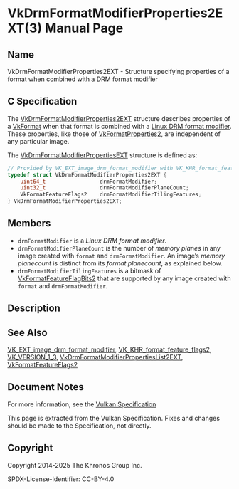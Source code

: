 # VkDrmFormatModifierProperties2EXT(3) Manual Page

## Name

VkDrmFormatModifierProperties2EXT - Structure specifying properties of a format when combined with a DRM format modifier



## [](#_c_specification)C Specification

The [VkDrmFormatModifierProperties2EXT](https://registry.khronos.org/vulkan/specs/latest/man/html/VkDrmFormatModifierProperties2EXT.html) structure describes properties of a [VkFormat](https://registry.khronos.org/vulkan/specs/latest/man/html/VkFormat.html) when that format is combined with a [Linux DRM format modifier](https://registry.khronos.org/vulkan/specs/latest/html/vkspec.html#glossary-drm-format-modifier). These properties, like those of [VkFormatProperties2](https://registry.khronos.org/vulkan/specs/latest/man/html/VkFormatProperties2.html), are independent of any particular image.

The [VkDrmFormatModifierPropertiesEXT](https://registry.khronos.org/vulkan/specs/latest/man/html/VkDrmFormatModifierPropertiesEXT.html) structure is defined as:

```c++
// Provided by VK_EXT_image_drm_format_modifier with VK_KHR_format_feature_flags2 or VK_VERSION_1_3
typedef struct VkDrmFormatModifierProperties2EXT {
    uint64_t                 drmFormatModifier;
    uint32_t                 drmFormatModifierPlaneCount;
    VkFormatFeatureFlags2    drmFormatModifierTilingFeatures;
} VkDrmFormatModifierProperties2EXT;
```

## [](#_members)Members

- `drmFormatModifier` is a *Linux DRM format modifier*.
- `drmFormatModifierPlaneCount` is the number of *memory planes* in any image created with `format` and `drmFormatModifier`. An image’s *memory planecount* is distinct from its *format planecount*, as explained below.
- `drmFormatModifierTilingFeatures` is a bitmask of [VkFormatFeatureFlagBits2](https://registry.khronos.org/vulkan/specs/latest/man/html/VkFormatFeatureFlagBits2.html) that are supported by any image created with `format` and `drmFormatModifier`.

## [](#_description)Description

## [](#_see_also)See Also

[VK\_EXT\_image\_drm\_format\_modifier](https://registry.khronos.org/vulkan/specs/latest/man/html/VK_EXT_image_drm_format_modifier.html), [VK\_KHR\_format\_feature\_flags2](https://registry.khronos.org/vulkan/specs/latest/man/html/VK_KHR_format_feature_flags2.html), [VK\_VERSION\_1\_3](https://registry.khronos.org/vulkan/specs/latest/man/html/VK_VERSION_1_3.html), [VkDrmFormatModifierPropertiesList2EXT](https://registry.khronos.org/vulkan/specs/latest/man/html/VkDrmFormatModifierPropertiesList2EXT.html), [VkFormatFeatureFlags2](https://registry.khronos.org/vulkan/specs/latest/man/html/VkFormatFeatureFlags2.html)

## [](#_document_notes)Document Notes

For more information, see the [Vulkan Specification](https://registry.khronos.org/vulkan/specs/latest/html/vkspec.html#VkDrmFormatModifierProperties2EXT)

This page is extracted from the Vulkan Specification. Fixes and changes should be made to the Specification, not directly.

## [](#_copyright)Copyright

Copyright 2014-2025 The Khronos Group Inc.

SPDX-License-Identifier: CC-BY-4.0
